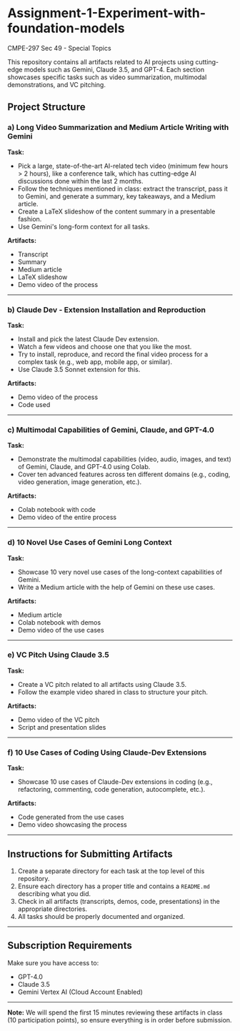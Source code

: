 # Assignment-1-Experiment-with-foundation-models
CMPE-297 Sec 49 - Special Topics


This repository contains all artifacts related to AI projects using cutting-edge models such as Gemini, Claude 3.5, and GPT-4. Each section showcases specific tasks such as video summarization, multimodal demonstrations, and VC pitching.

## Project Structure

### a) Long Video Summarization and Medium Article Writing with Gemini

**Task:**
- Pick a large, state-of-the-art AI-related tech video (minimum few hours > 2 hours), like a conference talk, which has cutting-edge AI discussions done within the last 2 months.
- Follow the techniques mentioned in class: extract the transcript, pass it to Gemini, and generate a summary, key takeaways, and a Medium article.
- Create a LaTeX slideshow of the content summary in a presentable fashion.
- Use Gemini's long-form context for all tasks.
  
**Artifacts:**
- Transcript
- Summary
- Medium article
- LaTeX slideshow
- Demo video of the process

---

### b) Claude Dev - Extension Installation and Reproduction

**Task:**
- Install and pick the latest Claude Dev extension.
- Watch a few videos and choose one that you like the most.
- Try to install, reproduce, and record the final video process for a complex task (e.g., web app, mobile app, or similar).
- Use Claude 3.5 Sonnet extension for this.
  
**Artifacts:**
- Demo video of the process
- Code used

---

### c) Multimodal Capabilities of Gemini, Claude, and GPT-4.0

**Task:**
- Demonstrate the multimodal capabilities (video, audio, images, and text) of Gemini, Claude, and GPT-4.0 using Colab.
- Cover ten advanced features across ten different domains (e.g., coding, video generation, image generation, etc.).
  
**Artifacts:**
- Colab notebook with code
- Demo video of the entire process

---

### d) 10 Novel Use Cases of Gemini Long Context

**Task:**
- Showcase 10 very novel use cases of the long-context capabilities of Gemini.
- Write a Medium article with the help of Gemini on these use cases.
  
**Artifacts:**
- Medium article
- Colab notebook with demos
- Demo video of the use cases

---

### e) VC Pitch Using Claude 3.5

**Task:**
- Create a VC pitch related to all artifacts using Claude 3.5.
- Follow the example video shared in class to structure your pitch.
  
**Artifacts:**
- Demo video of the VC pitch
- Script and presentation slides

---

### f) 10 Use Cases of Coding Using Claude-Dev Extensions

**Task:**
- Showcase 10 use cases of Claude-Dev extensions in coding (e.g., refactoring, commenting, code generation, autocomplete, etc.).
  
**Artifacts:**
- Code generated from the use cases
- Demo video showcasing the process

---

## Instructions for Submitting Artifacts

1. Create a separate directory for each task at the top level of this repository.
2. Ensure each directory has a proper title and contains a `README.md` describing what you did.
3. Check in all artifacts (transcripts, demos, code, presentations) in the appropriate directories.
4. All tasks should be properly documented and organized.

---

## Subscription Requirements

Make sure you have access to:
- GPT-4.0
- Claude 3.5
- Gemini Vertex AI (Cloud Account Enabled)

---

**Note:** We will spend the first 15 minutes reviewing these artifacts in class (10 participation points), so ensure everything is in order before submission.
